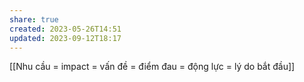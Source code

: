 ```yaml
---
share: true
created: 2023-05-26T14:51
updated: 2023-09-12T18:17
---
```


[[Nhu cầu = impact = vấn đề = điểm đau = động lực = lý do bắt đầu]] 
